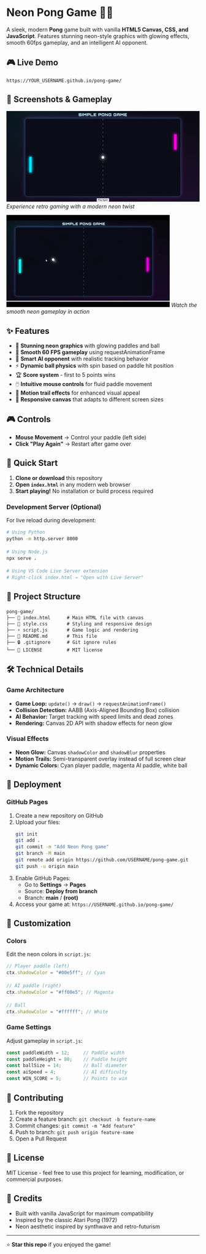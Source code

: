 # Neon Pong Game 🏓✨

A sleek, modern **Pong** game built with vanilla **HTML5 Canvas, CSS, and JavaScript**. Features stunning neon-style graphics with glowing effects, smooth 60fps gameplay, and an intelligent AI opponent.

## 🎮 Live Demo

```
https://YOUR_USERNAME.github.io/pong-game/
```

## 📸 Screenshots & Gameplay

![Neon Pong Game Screenshot](Screenshot.png)
*Experience retro gaming with a modern neon twist*

![Gameplay Demo](screenshot.gif)
*Watch the smooth neon gameplay in action*

## ✨ Features

- 🌟 **Stunning neon graphics** with glowing paddles and ball
- 🎯 **Smooth 60 FPS gameplay** using requestAnimationFrame
- 🤖 **Smart AI opponent** with realistic tracking behavior  
- ⚡ **Dynamic ball physics** with spin based on paddle hit position
- 🏆 **Score system** - first to 5 points wins
- 🖱️ **Intuitive mouse controls** for fluid paddle movement
- 🌈 **Motion trail effects** for enhanced visual appeal
- 📱 **Responsive canvas** that adapts to different screen sizes

## 🎮 Controls

- **Mouse Movement** → Control your paddle (left side)
- **Click "Play Again"** → Restart after game over

## 🚀 Quick Start

1. **Clone or download** this repository
2. **Open `index.html`** in any modern web browser
3. **Start playing!** No installation or build process required

### Development Server (Optional)
For live reload during development:
```bash
# Using Python
python -m http.server 8000

# Using Node.js
npx serve .

# Using VS Code Live Server extension
# Right-click index.html → "Open with Live Server"
```

## 📁 Project Structure

```
pong-game/
├── 📄 index.html      # Main HTML file with canvas
├── 🎨 style.css       # Styling and responsive design
├── ⚡ script.js       # Game logic and rendering
├── 📖 README.md       # This file
├── 🔒 .gitignore      # Git ignore rules
└── 📜 LICENSE         # MIT license
```

## 🛠️ Technical Details

### Game Architecture
- **Game Loop:** `update()` → `draw()` → `requestAnimationFrame()`
- **Collision Detection:** AABB (Axis-Aligned Bounding Box) collision
- **AI Behavior:** Target tracking with speed limits and dead zones
- **Rendering:** Canvas 2D API with shadow effects for neon glow

### Visual Effects
- **Neon Glow:** Canvas `shadowColor` and `shadowBlur` properties
- **Motion Trails:** Semi-transparent overlay instead of full screen clear
- **Dynamic Colors:** Cyan player paddle, magenta AI paddle, white ball

## 🚀 Deployment

### GitHub Pages
1. Create a new repository on GitHub
2. Upload your files:
   ```bash
   git init
   git add .
   git commit -m "Add Neon Pong game"
   git branch -M main
   git remote add origin https://github.com/USERNAME/pong-game.git
   git push -u origin main
   ```
3. Enable GitHub Pages:
   - Go to **Settings** → **Pages**
   - Source: **Deploy from branch**
   - Branch: **main** / **(root)**
4. Access your game at: `https://USERNAME.github.io/pong-game/`

## 🎨 Customization

### Colors
Edit the neon colors in `script.js`:
```javascript
// Player paddle (left)
ctx.shadowColor = "#00e5ff"; // Cyan

// AI paddle (right)  
ctx.shadowColor = "#ff00e5"; // Magenta

// Ball
ctx.shadowColor = "#ffffff"; // White
```

### Game Settings
Adjust gameplay in `script.js`:
```javascript
const paddleWidth = 12;     // Paddle width
const paddleHeight = 80;    // Paddle height
const ballSize = 14;        // Ball diameter
const aiSpeed = 4;          // AI difficulty
const WIN_SCORE = 5;        // Points to win
```

## 🤝 Contributing

1. Fork the repository
2. Create a feature branch: `git checkout -b feature-name`
3. Commit changes: `git commit -m "Add feature"`
4. Push to branch: `git push origin feature-name`
5. Open a Pull Request

## 📝 License

MIT License - feel free to use this project for learning, modification, or commercial purposes.

## 🙏 Credits

- Built with vanilla JavaScript for maximum compatibility
- Inspired by the classic Atari Pong (1972)
- Neon aesthetic inspired by synthwave and retro-futurism

---

⭐ **Star this repo** if you enjoyed the game!